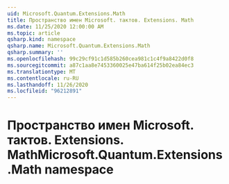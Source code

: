 ```yaml
---
uid: Microsoft.Quantum.Extensions.Math
title: Пространство имен Microsoft. тактов. Extensions. Math
ms.date: 11/25/2020 12:00:00 AM
ms.topic: article
qsharp.kind: namespace
qsharp.name: Microsoft.Quantum.Extensions.Math
qsharp.summary: ''
ms.openlocfilehash: 99c29cf91c1d585b260cea981c1c4f9a8422d0f8
ms.sourcegitcommit: a87c1aa8e7453360025e47ba614f25b02ea84ec3
ms.translationtype: MT
ms.contentlocale: ru-RU
ms.lasthandoff: 11/26/2020
ms.locfileid: "96212891"
---
```

# <a name="microsoftquantumextensionsmath-namespace"></a><span data-ttu-id="c3fce-102">Пространство имен Microsoft. тактов. Extensions. Math</span><span class="sxs-lookup"><span data-stu-id="c3fce-102">Microsoft.Quantum.Extensions.Math namespace</span></span>



